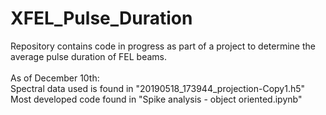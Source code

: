 # XFEL_Pulse_Duration
Repository contains code in progress as part of a project to determine the average pulse duration of FEL beams.
<br> <br> 
As of December 10th:<br>
Spectral data used is found in "20190518_173944_projection-Copy1.h5"<br>
Most developed code found in "Spike analysis - object oriented.ipynb"
